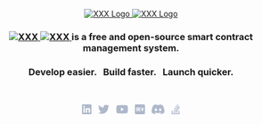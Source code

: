 <p align="center">
    <a href="https://surrealdb.com#gh-dark-mode-only" target="_blank">
        <img width="300" src="https://via.placeholder.com/300" alt="XXX Logo">
    </a>
    <a href="https://surrealdb.com#gh-light-mode-only" target="_blank">
        <img width="300" src="https://via.placeholder.com/300" alt="XXX Logo">
    </a>
</p>

<h3 align="center">
    <a href="https://example.com#gh-dark-mode-only" target="_blank">
        <img src="https://via.placeholder.com/15" height="15" alt="XXX">
    </a>
    <a href="https://example.com#gh-light-mode-only" target="_blank">
        <img src="https://via.placeholder.com/15" height="15" alt="XXX">
    </a>
    is a free and open-source smart contract <br> management system.
</h3>

<h3 align="center">Develop easier. &nbsp; Build faster. &nbsp; Launch quicker.</h3>

<br>

<p align="center">
    <a href="https://www.example.com/company/xxx/"><img height="20" src="/img/social/linkedin.svg" alt="LinkedIn"></a>
    &nbsp;
    <a href="https://example.com/xxx"><img height="20" src="/img/social/twitter.svg" alt="Twitter"></a>
    &nbsp;
    <a href="https://www.example.com/channel/xxx"><img height="20" src="/img/social/youtube.svg" alt="Youtube"></a>
    &nbsp;
    <a href="https://example/surrealdb"><img height="20" src="/img/social/dev.svg" alt="Dev"></a>
    &nbsp;
    <a href="https://example.com/discord"><img height="20" src="/img/social/discord.svg" alt="Discord"></a>
    &nbsp;
    <a href="https://example.com/questions/tagged/xxx"><img height="20" src="/img/social/stack-overflow.svg" alt="StackOverflow"></a>
</p>
